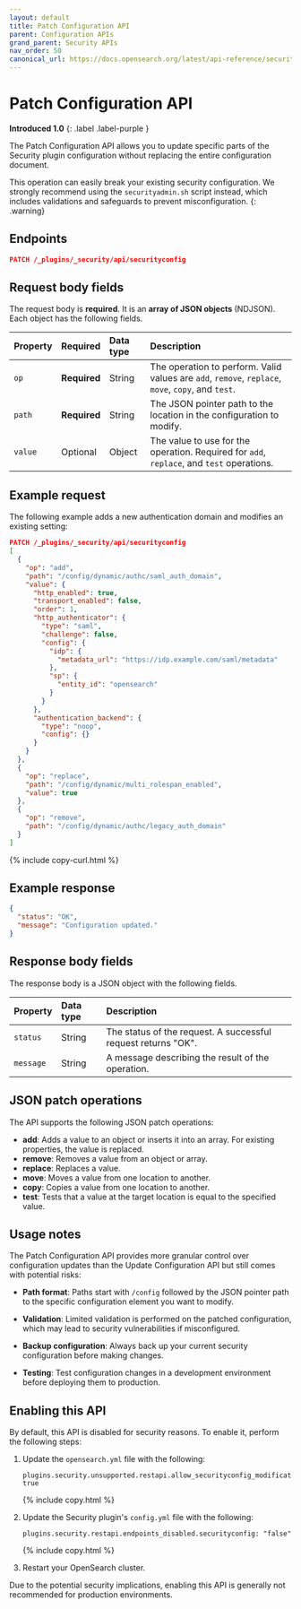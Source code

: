```yaml
---
layout: default
title: Patch Configuration API
parent: Configuration APIs
grand_parent: Security APIs
nav_order: 50
canonical_url: https://docs.opensearch.org/latest/api-reference/security/configuration/patch-configuration/
---
```


# Patch Configuration API
**Introduced 1.0**
{: .label .label-purple }

The Patch Configuration API allows you to update specific parts of the Security plugin configuration without replacing the entire configuration document. 

This operation can easily break your existing security configuration. We strongly recommend using the `securityadmin.sh` script instead, which includes validations and safeguards to prevent misconfiguration.
{: .warning}

<!-- spec_insert_start
api: security.patch_configuration
component: endpoints
-->
## Endpoints
```json
PATCH /_plugins/_security/api/securityconfig
```
<!-- spec_insert_end -->

## Request body fields

The request body is **required**. It is an **array of JSON objects** (NDJSON). Each object has the following fields.

| Property | Required | Data type | Description |
| :--- | :--- | :--- | :--- |
| `op` | **Required** | String | The operation to perform. Valid values are `add`, `remove`, `replace`, `move`, `copy`, and `test`. |
| `path` | **Required** | String | The JSON pointer path to the location in the configuration to modify. |
| `value` | Optional | Object | The value to use for the operation. Required for `add`, `replace`, and `test` operations. |

## Example request

The following example adds a new authentication domain and modifies an existing setting:

```json
PATCH /_plugins/_security/api/securityconfig
[
  {
    "op": "add",
    "path": "/config/dynamic/authc/saml_auth_domain",
    "value": {
      "http_enabled": true,
      "transport_enabled": false,
      "order": 1,
      "http_authenticator": {
        "type": "saml",
        "challenge": false,
        "config": {
          "idp": {
            "metadata_url": "https://idp.example.com/saml/metadata"
          },
          "sp": {
            "entity_id": "opensearch"
          }
        }
      },
      "authentication_backend": {
        "type": "noop",
        "config": {}
      }
    }
  },
  {
    "op": "replace",
    "path": "/config/dynamic/multi_rolespan_enabled",
    "value": true
  },
  {
    "op": "remove",
    "path": "/config/dynamic/authc/legacy_auth_domain"
  }
]
```
{% include copy-curl.html %}

## Example response

```json
{
  "status": "OK",
  "message": "Configuration updated."
}
```

## Response body fields

The response body is a JSON object with the following fields.

| Property | Data type | Description |
| :--- | :--- | :--- |
| `status` | String | The status of the request. A successful request returns "OK". |
| `message` | String | A message describing the result of the operation. |

## JSON patch operations

The API supports the following JSON patch operations:

- **add**: Adds a value to an object or inserts it into an array. For existing properties, the value is replaced.
- **remove**: Removes a value from an object or array.
- **replace**: Replaces a value. 
- **move**: Moves a value from one location to another.
- **copy**: Copies a value from one location to another.
- **test**: Tests that a value at the target location is equal to the specified value.

## Usage notes

The Patch Configuration API provides more granular control over configuration updates than the Update Configuration API but still comes with potential risks:

- **Path format**: Paths start with `/config` followed by the JSON pointer path to the specific configuration element you want to modify.

- **Validation**: Limited validation is performed on the patched configuration, which may lead to security vulnerabilities if misconfigured.

- **Backup configuration**: Always back up your current security configuration before making changes.

- **Testing**: Test configuration changes in a development environment before deploying them to production.

## Enabling this API

By default, this API is disabled for security reasons. To enable it, perform the following steps:

1. Update the `opensearch.yml` file with the following:

   ```
   plugins.security.unsupported.restapi.allow_securityconfig_modification: true
   ```
   {% include copy.html %}

2. Update the Security plugin's `config.yml` file with the following:

   ```
   plugins.security.restapi.endpoints_disabled.securityconfig: "false"
   ```
   {% include copy.html %}

3. Restart your OpenSearch cluster.

Due to the potential security implications, enabling this API is generally not recommended for production environments.